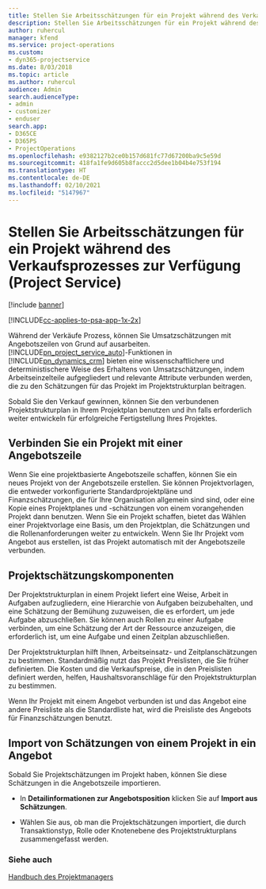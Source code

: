 ```yaml
---
title: Stellen Sie Arbeitsschätzungen für ein Projekt während des Verkaufsprozesses zur Verfügung
description: Stellen Sie Arbeitsschätzungen für ein Projekt während des Verkaufsprozesses zur Verfügung (Project Service)
author: ruhercul
manager: kfend
ms.service: project-operations
ms.custom:
- dyn365-projectservice
ms.date: 8/03/2018
ms.topic: article
ms.author: ruhercul
audience: Admin
search.audienceType:
- admin
- customizer
- enduser
search.app:
- D365CE
- D365PS
- ProjectOperations
ms.openlocfilehash: e9382127b2ce0b157d681fc77d67200ba9c5e59d
ms.sourcegitcommit: 418fa1fe9d605b8faccc2d5dee1b04b4e753f194
ms.translationtype: HT
ms.contentlocale: de-DE
ms.lasthandoff: 02/10/2021
ms.locfileid: "5147967"
---
```

# <a name="provide-work-estimates-for-a-project-during-the-sales-process-project-service"></a>Stellen Sie Arbeitsschätzungen für ein Projekt während des Verkaufsprozesses zur Verfügung (Project Service)

[!include [banner](../includes/psa-now-project-operations.md)]

[!INCLUDE[cc-applies-to-psa-app-1x-2x](../includes/cc-applies-to-psa-app-1x-2x.md)]

Während der Verkäufe Prozess, können Sie Umsatzschätzungen mit Angebotszeilen von Grund auf ausarbeiten. [!INCLUDE[pn_project_service_auto](../includes/pn-project-service-auto.md)]-Funktionen in [!INCLUDE[pn_dynamics_crm](../includes/pn-dynamics-crm.md)] bieten eine wissenschaftlichere und deterministischere Weise des Erhaltens von Umsatzschätzungen, indem Arbeitseinzelteile aufgegliedert und relevante Attribute verbunden werden, die zu den Schätzungen für das Projekt im Projektstrukturplan beitragen.  
  
 Sobald Sie den Verkauf gewinnen, können Sie den verbundenen Projektstrukturplan in Ihrem Projektplan benutzen und ihn falls erforderlich weiter entwickeln für erfolgreiche Fertigstellung Ihres Projektes.  
  
## <a name="link-a-project-to-a-quote-line"></a>Verbinden Sie ein Projekt mit einer Angebotszeile  
 Wenn Sie eine projektbasierte Angebotszeile schaffen, können Sie ein neues Projekt von der Angebotszeile erstellen. Sie können Projektvorlagen, die entweder vorkonfigurierte Standardprojektpläne und Finanzschätzungen, die für Ihre Organisation allgemein sind sind, oder eine Kopie eines Projektplanes und -schätzungen von einem vorangehenden Projekt dann benutzen. Wenn Sie ein Projekt schaffen, bietet das Wählen einer Projektvorlage eine Basis, um den Projektplan, die Schätzungen und die Rollenanforderungen weiter zu entwickeln. Wenn Sie Ihr Projekt vom Angebot aus erstellen, ist das Projekt automatisch mit der Angebotszeile verbunden.  
  
## <a name="project-estimate-components"></a>Projektschätzungskomponenten  
 Der Projektstrukturplan in einem Projekt liefert eine Weise, Arbeit in Aufgaben aufzugliedern, eine Hierarchie von Aufgaben beizubehalten, und eine Schätzung der Bemühung zuzuweisen, die es erfordert, um jede Aufgabe abzuschließen. Sie können auch Rollen zu einer Aufgabe verbinden, um eine Schätzung der Art der Ressource anzuzeigen, die erforderlich ist, um eine Aufgabe und einen Zeitplan abzuschließen.  
  
 Der Projektstrukturplan hilft Ihnen, Arbeitseinsatz- und Zeitplanschätzungen zu bestimmen. Standardmäßig nutzt das Projekt Preislisten, die Sie früher definierten. Die Kosten und die Verkaufspreise, die in den Preislisten definiert werden, helfen, Haushaltsvoranschläge für den Projektstrukturplan zu bestimmen.  
  
 Wenn Ihr Projekt mit einem Angebot verbunden ist und das Angebot eine andere Preisliste als die Standardliste hat, wird die Preisliste des Angebots für Finanzschätzungen benutzt.  
  
## <a name="import-estimates-from-a-project-into-a-quote"></a>Import von Schätzungen von einem Projekt in ein Angebot  
 Sobald Sie Projektschätzungen im Projekt haben, können Sie diese Schätzungen in die Angebotszeile importieren.  
  
-   In **Detailinformationen zur Angebotsposition** klicken Sie auf **Import aus Schätzungen**. 

-   Wählen Sie aus, ob man die Projektschätzungen importiert, die durch Transaktionstyp, Rolle oder Knotenebene des Projektstrukturplans zusammengefasst werden.  
  
### <a name="see-also"></a>Siehe auch  
 [Handbuch des Projektmanagers](../psa/project-manager-guide.md)
